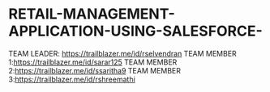 # RETAIL-MANAGEMENT-APPLICATION-USING-SALESFORCE-
TEAM LEADER: https://trailblazer.me/id/rselvendran
TEAM MEMBER 1:https://trailblazer.me/id/sarar125
TEAM MEMBER 2:https://trailblazer.me/id/ssaritha9
TEAM MEMBER 3:https://trailblazer.me/id/rshreemathi
